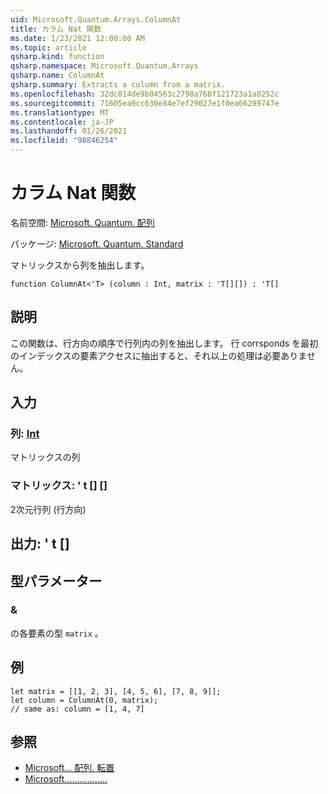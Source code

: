```yaml
---
uid: Microsoft.Quantum.Arrays.ColumnAt
title: カラム Nat 関数
ms.date: 1/23/2021 12:00:00 AM
ms.topic: article
qsharp.kind: function
qsharp.namespace: Microsoft.Quantum.Arrays
qsharp.name: ColumnAt
qsharp.summary: Extracts a column from a matrix.
ms.openlocfilehash: 32dc814de9b04563c2798a768f121723a1a8252c
ms.sourcegitcommit: 71605ea9cc630e84e7ef29027e1f0ea06299747e
ms.translationtype: MT
ms.contentlocale: ja-JP
ms.lasthandoff: 01/26/2021
ms.locfileid: "98846254"
---
```

# <a name="columnat-function"></a>カラム Nat 関数

名前空間: [Microsoft. Quantum. 配列](xref:Microsoft.Quantum.Arrays)

パッケージ: [Microsoft. Quantum. Standard](https://nuget.org/packages/Microsoft.Quantum.Standard)


マトリックスから列を抽出します。

```qsharp
function ColumnAt<'T> (column : Int, matrix : 'T[][]) : 'T[]
```


## <a name="description"></a>説明

この関数は、行方向の順序で行列内の列を抽出します。
行 corrsponds を最初のインデックスの要素アクセスに抽出すると、それ以上の処理は必要ありません。

## <a name="input"></a>入力

### <a name="column--int"></a>列: [Int](xref:microsoft.quantum.lang-ref.int)

マトリックスの列


### <a name="matrix--t"></a>マトリックス: ' t [] []

2次元行列 (行方向)



## <a name="output--t"></a>出力: ' t []



## <a name="type-parameters"></a>型パラメーター

### <a name="t"></a>&

の各要素の型 `matrix` 。

## <a name="example"></a>例

```qsharp
let matrix = [[1, 2, 3], [4, 5, 6], [7, 8, 9]];
let column = ColumnAt(0, matrix);
// same as: column = [1, 4, 7]
```

## <a name="see-also"></a>参照

- [Microsoft... 配列. 転置](xref:Microsoft.Quantum.Arrays.Transposed)
- [Microsoft.................](xref:Microsoft.Quantum.Arrays.Diagonal)